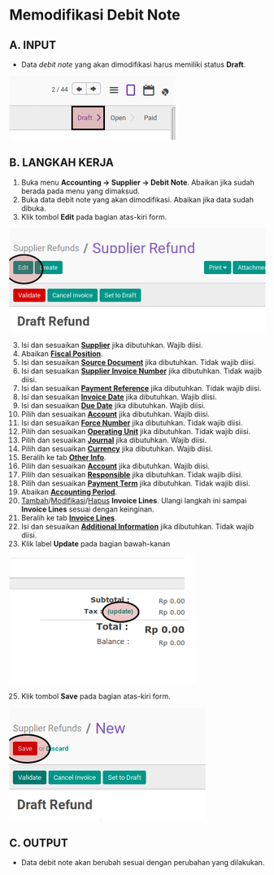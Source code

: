# Memodifikasi Debit Note

## A. INPUT

* Data *debit note* yang akan dimodifikasi harus memiliki status **Draft**.

![](../../img/debit-note/status-draft.png)

## B. LANGKAH KERJA

1. Buka menu **Accounting -> Supplier -> Debit Note**. Abaikan jika sudah berada pada menu yang dimaksud.
2. Buka data debit note yang akan dimodifikasi. Abaikan jika data sudah dibuka.
3. Klik tombol **Edit** pada bagian atas-kiri form.

![](../../img/debit-note/tombol-edit.png)

3. Isi dan sesuaikan **[Supplier](./penjelasan.md#field-supplier)** jika dibutuhkan. Wajib diisi.
4. Abaikan **[Fiscal Position](./penjelasan.md#field-fiscal-position)**.
5. Isi dan sesuaikan **[Source Document](./penjelasan.md#field-source-document)** jika dibutuhkan. Tidak wajib diisi.
6. Isi dan sesuaikan **[Supplier Invoice Number](./penjelasan.md#field-supplier-invoice-number)** jika dibutuhkan. Tidak wajib diisi.
7. Isi dan sesuaikan **[Payment Reference](./penjelasan.md#field-payment-reference)** jika dibutuhkan. Tidak wajib diisi.
8. Isi dan sesuaikan **[Invoice Date](./penjelasan.md#field-invoice-date)** jika dibutuhkan. Wajib diisi.
9. Isi dan sesuaikan **[Due Date](./penjelasan.md#field-due-date)** jika dibutuhkan. Wajib diisi.
10. Pilih dan sesuaikan **[Account](./penjelasan.md#field-account)** jika dibutuhkan. Wajib diisi.
11. Isi dan sesuaikan **[Force Number](./penjelasan.md#field-force-number)** jika dibutuhkan. Tidak wajib diisi.
12. Pilih dan sesuaikan **[Operating Unit](./penjelasan.md#field-ou)** jika dibutuhkan. Tidak wajib diisi.
13. Pilih dan sesuaikan **[Journal](./penjelasan.md#field-journal)** jika dibutuhkan. Wajib diisi.
14. Pilih dan sesuaikan **[Currency](./penjelasan.md#field-currency)** jika dibutuhkan. Wajib diisi.
15. Beralih ke tab **[Other Info](./penjelasan.md#penjelasan-tab-other-info)**.
16. Pilih dan sesuaikan **[Account](./penjelasan.md#field-account)** jika dibutuhkan. Wajib diisi.
17. Pilih dan sesuaikan **[Responsible](./penjelasan.md#field-responsible)** jika dibutuhkan. Tidak wajib diisi.
18. Pilih dan sesuaikan **[Payment Term](./penjelasan.md#field-payment)** jika dibutuhkan. Tidak wajib diisi.
19. Abaikan **[Accounting Period](./penjelasan.md#field-accounting-period)**.
20. [Tambah](./membuat-manual-invoice-line.md)/[Modifikasi](./memodifikasi-invoice-line.md)/[Hapus](./menghapus-invoice-line.md) **Invoice Lines**. Ulangi langkah ini sampai **Invoice Lines** sesuai dengan keinginan.
21. Beralih ke tab **[Invoice Lines](./penjelasan.md#penjelasan-tab-invoice-line)**.
23. Isi dan sesuaikan **[Additional Information](./penjelasan.md#field-additional-information)** jika dibutuhkan. Tidak wajib diisi.
24. Klik label **Update** pada bagian bawah-kanan

![](../../img/debit-note/tombol-update.png)

25. Klik tombol **Save** pada bagian atas-kiri form.

![](../../img/debit-note/tombol-save.png)

## C. OUTPUT

* Data debit note akan berubah sesuai dengan perubahan yang dilakukan.
